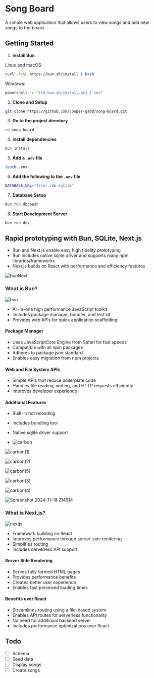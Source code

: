# Song Board

A simple web application that allows users to view songs and add new songs to the board.

## Getting Started

1. **Install Bun**

  Linux and macOS:
  ```bash
  curl -fsSL https://bun.sh/install | bash
  ```

  Windows:
  ```bash
  powershell -c "irm bun.sh/install.ps1 | iex"
   ```

2. **Clone and Setup**
  ```bash
  git clone https://github.com/cooper-gadd/song-board.git
  ```

3. **Go to the project directory**
  ```bash
  cd song-board
  ```

4. **Install dependencies**
  ```bash
  bun install
  ```

5. **Add a `.env` file**
  ```bash
  touch .env
  ```

6. **Add the following to the `.env` file**
  ```bash
  DATABASE_URL="file:./db.sqlite"
  ```

7. **Database Setup**
  ```bash
  bun run db:push
  ```

8. **Start Development Server**
  ```bash
  bun run dev
  ```

## Rapid prototyping with Bun, SQLite, Next.js

* Bun and Next.js enable easy high fidelity prototyping
* Bun includes native sqlite driver and supports many npm libraries/frameworks
* Next.js builds on React with performance and efficiency features

![bunNext](https://github.com/user-attachments/assets/7f9fad74-4401-42dc-815a-a2b0e810332c)

### What is Bun?

![bun](https://github.com/user-attachments/assets/42928faf-2066-4f5d-82ac-c110d916a71c)

* All-in-one high performance JavaScript toolkit
* Includes package manager, bundler, and test kit
* Provides web APIs for quick application scaffolding

#### Package Manager
* Uses JavaScriptCore Engine from Safari for fast speeds
* Compatible with all npm packages
* Adheres to package.json standard
* Enables easy migration from npm projects

#### Web and File System APIs
* Simple APIs that reduce boilerplate code
* Handles file reading, writing, and HTTP requests efficiently
* Improves developer experience

#### Additional Features
* Built-in hot reloading
* Includes bundling tool
* Native sqlite driver support

* ![carbon](https://github.com/user-attachments/assets/8e933c82-d46d-470c-8b12-8d8498f55c5b)

![carbon(1)](https://github.com/user-attachments/assets/d943de97-b9ce-4e1b-ac69-7b1265e188c2)

![carbon(2)](https://github.com/user-attachments/assets/f3402344-7eed-4681-a6af-d9e87ac771d1)

![carbon(5)](https://github.com/user-attachments/assets/bea986ce-4f73-4251-87bd-3ee79513ca2b)

![carbon(3)](https://github.com/user-attachments/assets/7f957f61-2d96-453f-871c-4e5b73ad2734)

![carbon(4)](https://github.com/user-attachments/assets/421b84f5-7eaf-4516-b451-7e636eaaf4c0)

![Screenshot 2024-11-18 214514](https://github.com/user-attachments/assets/2078d7b6-08e2-4458-a53f-7b707acfc8ad)

### What is Next.js?

![nextjs](https://github.com/user-attachments/assets/726ae889-76d4-4341-8901-c51957a45e3c)

* Framework building on React
* Improves performance through server-side rendering
* Simplifies routing
* Includes serverless API support

#### Server Side Rendering
* Serves fully formed HTML pages
* Provides performance benefits
* Creates better user experience
* Enables fast perceived loading times

#### Benefits over React
* Streamlines routing using a file-based system
* Enables API routes for serverless functionality
* No need for additional backend server
* Includes performance optimizations over React

## Todo

- [ ] Schema
- [ ] Seed data
- [ ] Display songs
- [ ] Create songs

